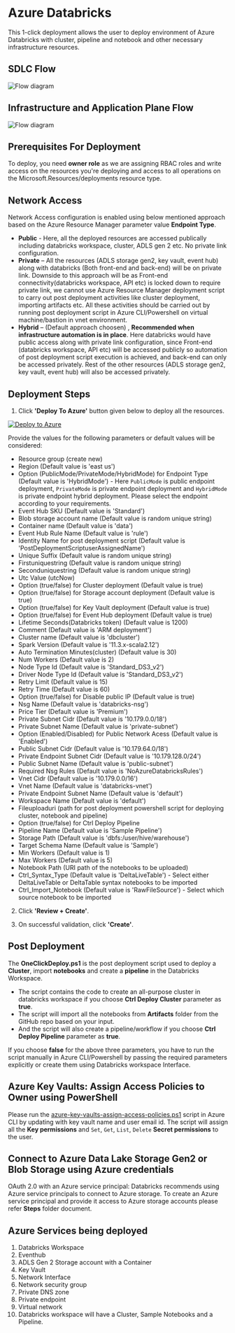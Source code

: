 # Azure Databricks

This 1-click deployment allows the user to deploy environment of Azure Databricks with cluster, pipeline and notebook and other necessary infrastructure resources.

## SDLC Flow

![Flow diagram](./Assets/Development_FlowChart.png)

## Infrastructure and Application Plane Flow

![Flow diagram](./Assets/Databricks_Deployment_Workflow.png)

## Prerequisites For Deployment

To deploy, you need **owner role** as we are assigning RBAC roles and write access on the resources you're deploying and access to all operations on the Microsoft.Resources/deployments resource type.

## Network Access
 
Network Access configuration is enabled using below mentioned approach based on the Azure Resource Manager parameter value **Endpoint Type**.
- **Public** - Here, all the deployed resources are accessed publically including databricks workspace, cluster, ADLS gen 2 etc. No private link configuration. 
- **Private** – All the resources (ADLS storage gen2, key vault, event hub) along with databricks (Both front-end and back-end) will be on private link. Downside to this approach will be as Front-end connectivity(databricks workspace, API etc) is locked down to require private link, we cannot use Azure Resource Manager deployment script to carry out post deployment activities like cluster deployment, importing artifacts etc. All these activities should be carried out by running post deployment script in Azure CLI/Powershell on virtual machine/bastion in vnet environment.
- **Hybrid** – (Default approach choosen) , **Recommended when infrastructure automation is in place**. Here databricks would have public access along with private link configuration, since Front-end (databricks workspace, API etc) will be accessed publicly so automation of post deployment script execution is achieved, and back-end can only be accessed privately. Rest of the other resources (ADLS storage gen2, key vault, event hub) will also be accessed privately.

## Deployment Steps

1. Click **'Deploy To Azure'** button given below to deploy all the resources.

[![Deploy to Azure](https://aka.ms/deploytoazurebutton)](https://portal.azure.com/#create/Microsoft.Template/uri/https%3A%2F%2Fraw.githubusercontent.com%2FDatabricksFactory%2Fdatabricks-migration%2Fmain%2Fmain.json)

Provide the values for the following parameters or default values will be considered:
- Resource group (create new)
- Region (Default value is 'east us')
- Option (PublicMode/PrivateMode/HybridMode) for Endpoint Type (Default value is 'HybridMode') - Here ```PublicMode``` is public endpoint deployment, ```PrivateMode``` is private endpoint deployment and ```HybridMode``` is private endpoint hybrid deployment. Please select the endpoint according to your requirements.
- Event Hub SKU (Default value is 'Standard')
- Blob storage account name (Default value is random unique string)
- Container name (Default value is 'data')
- Event Hub Rule Name (Default value is 'rule')
- Identity Name for post deployment script (Default value is 'PostDeploymentScriptuserAssignedName')
- Unique Suffix (Default value is random unique string)
- Firstuniquestring (Default value is random unique string)
- Seconduniquestring (Default value is random unique string)
- Utc Value (utcNow)
- Option (true/false) for Cluster deployment (Default value is true)
- Option (true/false) for Storage account deployment (Default value is true)
- Option (true/false) for Key Vault deployment (Default value is true)
- Option (true/false) for Event Hub deployment (Default value is true)
- Lifetime Seconds(Databricks token) (Default value is 1200)
- Comment (Default value is 'ARM deployment')
- Cluster name (Default value is 'dbcluster')
- Spark Version (Default value is '11.3.x-scala2.12')
- Auto Termination Minutes(cluster) (Default value is 30)
- Num Workers (Default value is 2)
- Node Type Id (Default value is 'Standard_DS3_v2')
- Driver Node Type Id (Default value is 'Standard_DS3_v2')
- Retry Limit (Default value is 15)
- Retry Time (Default value is 60)
- Option (true/false) for Disable public IP (Default value is true)
- Nsg Name (Default value is 'databricks-nsg')
- Price Tier (Default value is 'Premium')
- Private Subnet Cidr (Default value is '10.179.0.0/18')
- Private Subnet Name (Default value is 'private-subnet')
- Option (Enabled/Disabled) for Public Network Acess (Default value is 'Enabled')
- Public Subnet Cidr (Default value is '10.179.64.0/18')
- Private Endpoint Subnet Cidr (Default value is '10.179.128.0/24')
- Public Subnet Name (Default value is 'public-subnet')
- Required Nsg Rules (Default value is 'NoAzureDatabricksRules')
- Vnet Cidr (Default value is '10.179.0.0/16')
- Vnet Name (Default value is 'databricks-vnet')
- Private Endpoint Subnet Name (Default value is 'default')
- Workspace Name (Default value is 'default')
- Fileuploaduri (path for post deployment powershell script for deploying cluster, notebook and pipeline)
- Option (true/false) for Ctrl Deploy Pipeline 
- Pipeline Name (Default value is 'Sample Pipeline')
- Storage Path (Default value is 'dbfs:/user/hive/warehouse')
- Target Schema Name (Default value is 'Sample')
- Min Workers (Default value is 1)
- Max Workers (Default value is 5)
- Notebook Path (URI path of the notebooks to be uploaded)
- Ctrl_Syntax_Type (Default value is 'DeltaLiveTable') - Select either DeltaLiveTable or DeltaTable syntax notebooks to be imported
- Ctrl_Import_Notebook (Default value is 'RawFileSource') - Select which source notebook to be imported

2. Click **'Review + Create'**.

3. On successful validation, click **'Create'**.

## Post Deployment

The **OneClickDeploy.ps1** is the post deployment script used to deploy a **Cluster**, import **notebooks** and create a **pipeline** in the Databricks Workspace.
- The script contains the code to create an all-purpose cluster in databricks workspace if you choose **Ctrl Deploy Cluster** parameter as **true**.
- The script will import all the notebooks from **Artifacts** folder from the GitHub repo based on your input.
- And the script will also create a pipeline/workflow if you choose **Ctrl Deploy Pipeline** parameter as **true**.

If you choose **false** for the above three parameters, you have to run the script manually in Azure CLI/Powershell by passing the required parameters explicitly or create them using Databricks workspace Interface. 

## Azure Key Vaults: Assign Access Policies to Owner using PowerShell

Please run the [azure-key-vaults-assign-access-policies.ps1](https://raw.githubusercontent.com/DatabricksFactory/databricks-migration/dev/azure-key-vaults-assign-access-policies.ps1) script in Azure CLI by updating with key vault name and user email id. The script will assign all the **Key permissions** and ```Set```, ```Get```, ```List```, ```Delete``` **Secret permissions** to the user.

## Connect to Azure Data Lake Storage Gen2 or Blob Storage using Azure credentials

OAuth 2.0 with an Azure service principal: Databricks recommends using Azure service principals to connect to Azure storage. To create an Azure service principal and provide it access to Azure storage accounts please refer **Steps** folder document.

## Azure Services being deployed

1. Databricks Workspace
2. Eventhub
3. ADLS Gen 2 Storage account with a Container
4. Key Vault
5. Network Interface
6. Network security group
7. Private DNS zone
8. Private endpoint
9. Virtual network
10. Databricks workspace will have a Cluster, Sample Notebooks and a Pipeline.
